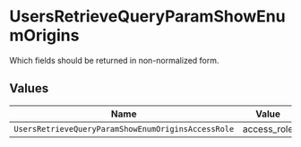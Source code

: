# UsersRetrieveQueryParamShowEnumOrigins

Which fields should be returned in non-normalized form.


## Values

| Name                                               | Value                                              |
| -------------------------------------------------- | -------------------------------------------------- |
| `UsersRetrieveQueryParamShowEnumOriginsAccessRole` | access_role                                        |